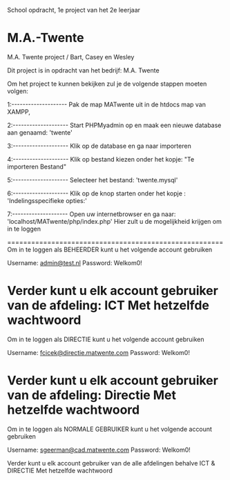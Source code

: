 
School opdracht, 1e project van het 2e leerjaar

# M.A.-Twente
M.A. Twente project /  Bart, Casey en Wesley

Dit project is in opdracht van het bedrijf: M.A. Twente

Om het project te kunnen bekijken zul je de volgende stappen moeten volgen:

1:--------------------
Pak de map MATwente uit in de htdocs map van XAMPP,

2:--------------------
Start PHPMyadmin op en maak een nieuwe database aan genaamd: 'twente'

3:--------------------
Klik op de database en ga naar importeren

4:--------------------
Klik op bestand kiezen onder het kopje: "Te importeren Bestand"

5:--------------------
Selecteer het bestand: 'twente.mysql'

6:--------------------
Klik op de knop starten onder het kopje : 'Indelingsspecifieke opties:'

7:--------------------
Open uw internetbrowser en ga naar: 'localhost/MATwente/php/index.php'
Hier zult u de mogelijkheid krijgen om in te loggen

======================================================
Om in te loggen als BEHEERDER kunt u het volgende account gebruiken

Username: admin@test.nl
Password: Welkom0!

Verder kunt u elk account gebruiker van de afdeling: ICT
Met hetzelfde wachtwoord
======================================================
Om in te loggen als DIRECTIE kunt u het volgende account gebruiken

Username: fcicek@directie.matwente.com
Password: Welkom0!

Verder kunt u elk account gebruiker van de afdeling: Directie
Met hetzelfde wachtwoord
======================================================
Om in te loggen als NORMALE GEBRUIKER kunt u het volgende account gebruiken

Username: sgeerman@cad.matwente.com
Password: Welkom0!

Verder kunt u elk account gebruiker van de alle afdelingen behalve ICT & DIRECTIE
Met hetzelfde wachtwoord
